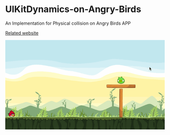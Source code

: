 # UIKitDynamics-on-Angry-Birds
An Implementation for Physical collision on Angry Birds APP

[Related website][Reference]

![image][DEMO]


[DEMO]:https://github.com/JohnnyMilk/UIKitDynamics-on-Angry-Birds/blob/master/Angry%20Birds.gif
[Reference]:https://medium.com/the-furnace/angry-birds-%E7%9A%84%E7%89%A9%E7%90%86%E7%A2%B0%E6%92%9E%E6%95%88%E6%9E%9C-edab45b873c
